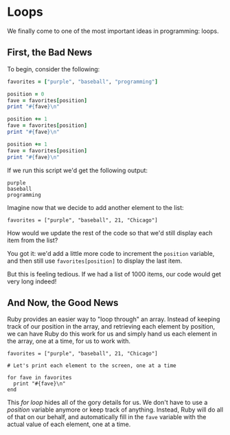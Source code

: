 # Loops

We finally come to one of the most important ideas in programming: loops.

## First, the Bad News

To begin, consider the following:

``` ruby
favorites = ["purple", "baseball", "programming"]

position = 0
fave = favorites[position]
print "#{fave}\n"

position += 1
fave = favorites[position]
print "#{fave}\n"

position += 1
fave = favorites[position]
print "#{fave}\n"
```

If we run this script we'd get the following output:

```
purple
baseball
programming
```

Imagine now that we decide to add another element to the list:

```
favorites = ["purple", "baseball", 21, "Chicago"]
```

How would we update the rest of the code so that we'd still
display each item from the list?

You got it: we'd add a little more code to increment the
`position` variable, and then still use `favorites[position]`
to display the last item.

But this is feeling tedious.  If we had a list of 1000 items, our code
would get very long indeed!

## And Now, the Good News

Ruby provides an easier way to "loop through" an array.  Instead of
keeping track of our position in the array, and retrieving each
element by position, we can have Ruby do this work for us and simply
hand us each element in the array, one at a time, for
us to work with.  

```
favorites = ["purple", "baseball", 21, "Chicago"]

# Let's print each element to the screen, one at a time

for fave in favorites
  print "#{fave}\n"
end

```

This _for loop_ hides all of the gory details for us.  We don't have to
use a _position_ variable anymore or keep track of anything.  Instead,
Ruby will do all of that on our behalf, and automatically fill in the
`fave` variable with the actual value of each element, one at a time.
